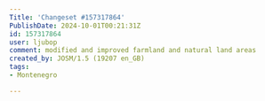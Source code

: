 ```yaml
---
Title: 'Changeset #157317864'
PublishDate: 2024-10-01T00:21:31Z
id: 157317864
user: ljubop
comment: modified and improved farmland and natural land areas
created_by: JOSM/1.5 (19207 en_GB)
tags:
- Montenegro

---
```

